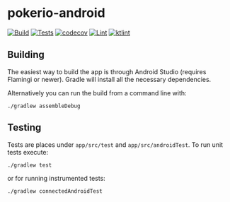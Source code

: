 # pokerio-android

[![Build](https://github.com/poker-io/pokerio-android/actions/workflows/android.yml/badge.svg)](https://github.com/poker-io/pokerio-android/actions/workflows/android.yml)
[![Tests](https://github.com/poker-io/pokerio-android/actions/workflows/tests.yml/badge.svg)](https://github.com/poker-io/pokerio-android/actions/workflows/tests.yml)
[![codecov](https://codecov.io/gh/poker-io/pokerio-android/branch/main/graph/badge.svg?token=4QCZNOWFZJ)](https://codecov.io/gh/poker-io/pokerio-android)
[![Lint](https://github.com/poker-io/pokerio-android/actions/workflows/lint.yml/badge.svg)](https://github.com/poker-io/pokerio-android/actions/workflows/lint.yml)
[![ktlint](https://img.shields.io/badge/ktlint%20code--style-%E2%9D%A4-FF4081)](https://pinterest.github.io/ktlint/)

## Building

The easiest way to build the app is through Android Studio (requires Flamingi
or newer). Gradle will install all the necessary dependencies.

Alternatively you can run the build from a command line with:

```
./gradlew assembleDebug
```

## Testing

Tests are places under `app/src/test` and `app/src/androidTest`. To run unit
tests execute:

```
./gradlew test
```

or for running instrumented tests:

```
./gradlew connectedAndroidTest
```

